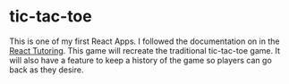 # tic-tac-toe


This is one of my first React Apps. 
I followed the documentation on in the [React Tutoring](https://reactjs.org/tutorial/).
This game will recreate the traditional tic-tac-toe game. 
It will also have a feature to keep a history of the game so players can go back as they desire.
